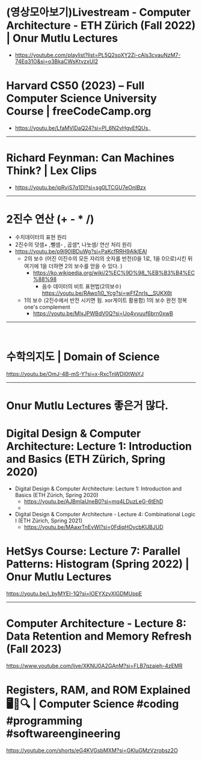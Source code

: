 # (영상모아보기)Livestream - Computer Architecture - ETH Zürich (Fall 2022) |  Onur Mutlu Lectures
- https://youtube.com/playlist?list=PL5Q2soXY2Zi-cAls3cyauNzM7-74Eq31O&si=o3BkaCWsKtvzxUI2

# Harvard CS50 (2023) – Full Computer Science University Course | freeCodeCamp.org

- https://youtu.be/LfaMVlDaQ24?si=PI_6N2vHgvEfQUs_

<hr />

# Richard Feynman: Can Machines Think? | Lex Clips
- https://youtu.be/ipRvjS7q1DI?si=sg0LTCGU7eOnIBzx

<hr />

# 2진수 연산 (+ - * /)
- 수치데이터의 표현 원리
- 2진수의 덧셈+ ,뺄셈- , 곱셈*, 나눗셈/ 연산 처리 원리
- https://youtu.be/p9j90IBDuWg?si=PaKcfRRH9AlklEAl
  - 2의 보수 (어진 이진수의 모든 자리의 숫자를 반전(0을 1로, 1을 0으로)시킨 뒤 여기에 1을 더하면 2의 보수를 얻을 수 있다. )
    - https://ko.wikipedia.org/wiki/2%EC%9D%98_%EB%B3%B4%EC%88%98
      - 음수 데이터의 비트 표현법(2의보수) https://youtu.be/RAwo1i0_Ycg?si=wFfZnrIs__SUKX6t
  - 1의 보수 (2진수에서 반전 시키면 됨. xor게이트 활용함) 1의 보수 완전 정복 one's complement
    - https://youtu.be/MlxJPWBdV0Q?si=Uo4vvuuf6brn0xwB
 
<hr>

<br>

# 수학의지도 | Domain of Science

https://youtu.be/OmJ-4B-mS-Y?si=x-RxcTnWDl0tWsYJ


<hr>

# Onur Mutlu Lectures 좋은거 많다.

# Digital Design & Computer Architecture: Lecture 1: Introduction and Basics (ETH Zürich, Spring 2020)

- Digital Design & Computer Architecture: Lecture 1: Introduction and Basics (ETH Zürich, Spring 2020)
  - https://youtu.be/AJBmIaUneB0?si=mq4LDuzLeG-6tEhD
  - 
- Digital Design & Computer Architecture - Lecture 4: Combinational Logic I (ETH Zürich, Spring 2021)
  - https://youtu.be/MAaxrTnEvWI?si=0FdiqHOycbKUBJUD
 
# HetSys Course: Lecture 7: Parallel Patterns: Histogram (Spring 2022) | Onur Mutlu Lectures
https://youtu.be/j_byMYEI-1Q?si=IOEYXzvXlGDMUppE

<hr>

# Computer Architecture - Lecture 8: Data Retention and Memory Refresh (Fall 2023)
https://www.youtube.com/live/XKNU0A2GAnM?si=FLB7qzaieh-4zEMR

# Registers, RAM, and ROM Explained 🖥️💾🔍 | Computer Science #coding #programming #softwareengineering 
https://youtube.com/shorts/eG4KVGsbMXM?si=GKluGMzVzrobsz2O

